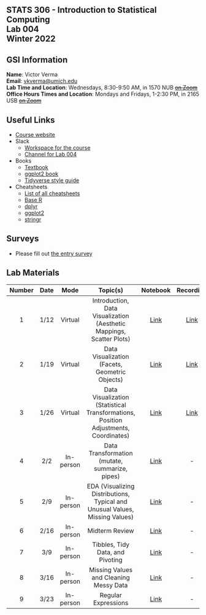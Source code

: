 ## STATS 306 - Introduction to Statistical Computing <br/> Lab 004 <br/> Winter 2022

## GSI Information

**Name**: Victor Verma  
**Email**: [vkverma@umich.edu](mailto:vkverma@umich.edu)  
**Lab Time and Location**: Wednesdays, 8:30-9:50 AM, in 1570 NUB ~~[on Zoom](https://umich.zoom.us/j/2885058951)~~   
**Office Hours Times and Location**: Mondays and Fridays, 1-2:30 PM, in 2165 USB ~~[on Zoom](https://umich.zoom.us/j/2885058951)~~

## Useful Links

- [Course website](https://ambujtewari.github.io/stats306-winter2022/)
- Slack
  - [Workspace for the course](https://um-wn22-stats306.slack.com/)
  - [Channel for Lab 004](https://um-wn22-stats306.slack.com/archives/C02TSSMH63D)
- Books
  - [Textbook](https://r4ds.had.co.nz)
  - [ggplot2 book](https://ggplot2-book.org)
  - [Tidyverse style guide](https://style.tidyverse.org/index.html)
- Cheatsheets
  - [List of all cheatsheets](https://www.rstudio.com/resources/cheatsheets/)
  - [Base R](https://github.com/rstudio/cheatsheets/blob/main/base-r.pdf)
  - [dplyr](https://github.com/rstudio/cheatsheets/blob/main/data-transformation.pdf)
  - [ggplot2](https://github.com/rstudio/cheatsheets/blob/main/data-visualization-2.1.pdf)
  - [stringr](https://github.com/rstudio/cheatsheets/blob/main/strings.pdf)

## Surveys

- Please fill out [the entry survey](https://docs.google.com/forms/d/e/1FAIpQLSda4btRsEvX7DyAfGwfnp58xoH9t87vrhkpX2FBl1HqTPlLxA/viewform?usp=pp_url)

## Lab Materials

| Number | Date | Mode | Topic(s) | Notebook | Recording | Solutions |
| :---: | :---: | :---: | :---: | :---: | :---: | :---: |
| 1 | 1/12 | Virtual | Introduction, Data Visualization (Aesthetic Mappings, Scatter Plots) | [Link](https://colab.research.google.com/drive/1Ci-xknZ15g4h3bKJZCO1fbDob79CGwmr?usp=sharing) | [Link](https://drive.google.com/file/d/17dfpmR5F_dVHjJItDgS9uqMNdsQNlCEC/view?usp=sharing) | [Link](https://colab.research.google.com/drive/1lIpq9At9XuX5oTk5WhE5uz8UpuUV8YIF?usp=sharing) |
| 2 | 1/19 | Virtual | Data Visualization (Facets, Geometric Objects) | [Link](https://colab.research.google.com/drive/1bvARveRWmSRjUpIaPNVYrDrRv7o7v62j?usp=sharing) | [Link](https://umich.zoom.us/rec/share/d7cxBBzW0J9-B4xNUgsShP9R2qKepARrUG6QHhsllgqmy9QRrw5HljMnrgz17pKh.0yX4NCteFbI4Nmjz) | [Link](https://colab.research.google.com/drive/1d63YeM-XsLS4lk0JWLsfsecpJMJyV8aj?usp=sharing) |
| 3 | 1/26 | Virtual | Data Visualization (Statistical Transformations, Position Adjustments, Coordinates) | [Link](https://colab.research.google.com/drive/1apvOe1z4BbLSOD7E2zUGt-9RzK_oHXIc?usp=sharing) | [Link](https://umich.zoom.us/rec/share/ZqpFq-VkcbRSBhW7Qj11Sxq4k0K3pDP6fJf04tyJy_jYQeIfc6Tuzo8aheiu9Vg.74obwpw0OkmlwLeO?startTime=1643203941000) | - |
| 4 | 2/2 | In-person | Data Transformation (mutate, summarize, pipes) | [Link](https://colab.research.google.com/drive/1YlAS4jBFlSkyI5OWoA2gWlE0u5N7sG3G?usp=sharing) | - | [Link](https://colab.research.google.com/drive/1gjNpXevYKKDVaz2b20pe3bCDwep4Lafv?usp=sharing) |
| 5 | 2/9 | In-person | EDA (Visualizing Distributions, Typical and Unusual Values, Missing Values) | [Link](https://colab.research.google.com/drive/1jZORrF4ocMl0SiuP0sBNE0Cjj849NQEO?usp=sharing) | - | [Link](https://colab.research.google.com/drive/1Q3QP7JfxB4pkN6mG1ZUyQkeNueTsJay-?usp=sharing) |
| 6 | 2/16 | In-person | Midterm Review | [Link](https://colab.research.google.com/drive/1FHwj6_CQ7U9OKii1ECqrVOR37ImFuUyP?usp=sharing) | - | [Link](https://colab.research.google.com/drive/1NLgVEc_zqxvVe8Dd-JL7n9vBvZGFdwJz?usp=sharing) |
| 7 | 3/9 | In-person | Tibbles, Tidy Data, and Pivoting | [Link](https://colab.research.google.com/drive/1efugEYgDuEq0i8PlRTV4nD6_9A2nDy2Y?usp=sharing) | - | [Link](https://colab.research.google.com/drive/1h6H0OfNJVUqFHAJR-TMYmJsfGzzYlR0P?usp=sharing) |
| 8 | 3/16 | In-person | Missing Values and Cleaning Messy Data | [Link](https://colab.research.google.com/drive/1KaTllGnkc6_ln9aOTxVjSAJnR7FkxEEX?usp=sharing) | - | [Link](https://colab.research.google.com/drive/1MEiqD38M183rcuOhOtqSkoV7mShD8HnP?usp=sharing) |
| 9 | 3/23 | In-person | Regular Expressions | [Link](https://colab.research.google.com/drive/1wfh9IFgvRLWlJM5fDVdW1VRlh2AM2NqA?usp=sharing) | - | [Link](https://colab.research.google.com/drive/1nuvZJcQhp5dQzJWrvQJaZZBum3Pnph1P?usp=sharing) |
